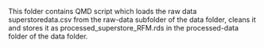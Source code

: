 This folder contains QMD script which loads the raw data superstoredata.csv from the raw-data subfolder of the data folder, cleans it and stores it as processed_superstore_RFM.rds in the processed-data folder of the data folder.